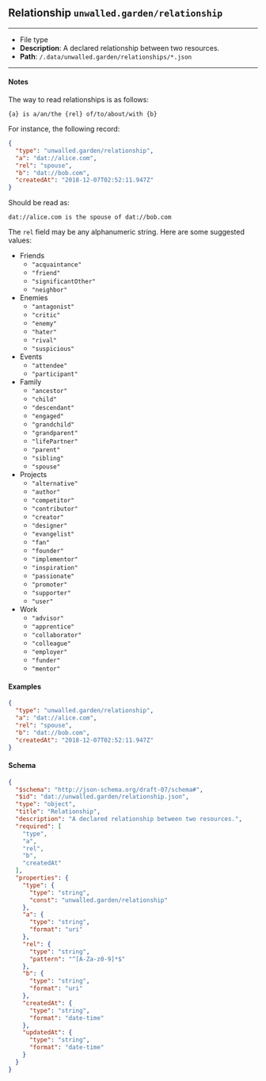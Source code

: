 ## Relationship `unwalled.garden/relationship`

---

 - File type
 - **Description**: A declared relationship between two resources.
 - **Path**: `/.data/unwalled.garden/relationships/*.json`

---

#### Notes

The way to read relationships is as follows:

```
{a} is a/an/the {rel} of/to/about/with {b}
```

For instance, the following record:

```json
{
  "type": "unwalled.garden/relationship",
  "a": "dat://alice.com",
  "rel": "spouse",
  "b": "dat://bob.com",
  "createdAt": "2018-12-07T02:52:11.947Z"
}
```

Should be read as:


```
dat://alice.com is the spouse of dat://bob.com
```

The `rel` field may be any alphanumeric string. Here are some suggested values:

 - Friends
   - `"acquaintance"`
   - `"friend"`
   - `"significantOther"`
   - `"neighbor"`
 - Enemies
   - `"antagonist"`
   - `"critic"`
   - `"enemy"`
   - `"hater"`
   - `"rival"`
   - `"suspicious"`
 - Events
   - `"attendee"`
   - `"participant"`
 - Family
   - `"ancestor"`
   - `"child"`
   - `"descendant"`
   - `"engaged"`
   - `"grandchild"`
   - `"grandparent"`
   - `"lifePartner"`
   - `"parent"`
   - `"sibling"`
   - `"spouse"`
 - Projects
   - `"alternative"`
   - `"author"`
   - `"competitor"`
   - `"contributor"`
   - `"creator"`
   - `"designer"`
   - `"evangelist"`
   - `"fan"`
   - `"founder"`
   - `"implementor"`
   - `"inspiration"`
   - `"passionate"`
   - `"promoter"`
   - `"supporter"`
   - `"user"`
 - Work
   - `"advisor"`
   - `"apprentice"`
   - `"collaborator"`
   - `"colleague"`
   - `"employer"`
   - `"funder"`
   - `"mentor"`

#### Examples

```json
{
  "type": "unwalled.garden/relationship",
  "a": "dat://alice.com",
  "rel": "spouse",
  "b": "dat://bob.com",
  "createdAt": "2018-12-07T02:52:11.947Z"
}
```

#### Schema

```json
{
  "$schema": "http://json-schema.org/draft-07/schema#",
  "$id": "dat://unwalled.garden/relationship.json",
  "type": "object",
  "title": "Relationship",
  "description": "A declared relationship between two resources.",
  "required": [
    "type",
    "a",
    "rel",
    "b",
    "createdAt"
  ],
  "properties": {
    "type": {
      "type": "string",
      "const": "unwalled.garden/relationship"
    },
    "a": {
      "type": "string",
      "format": "uri"
    },
    "rel": {
      "type": "string",
      "pattern": "^[A-Za-z0-9]*$"
    },
    "b": {
      "type": "string",
      "format": "uri"
    },
    "createdAt": {
      "type": "string",
      "format": "date-time"
    },
    "updatedAt": {
      "type": "string",
      "format": "date-time"
    }
  }
}
```